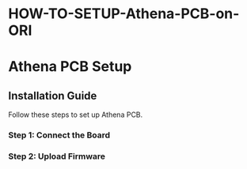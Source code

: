 # HOW-TO-SETUP-Athena-PCB-on-ORI
# Athena PCB Setup

## Installation Guide
Follow these steps to set up Athena PCB.

### Step 1: Connect the Board

### Step 2: Upload Firmware
